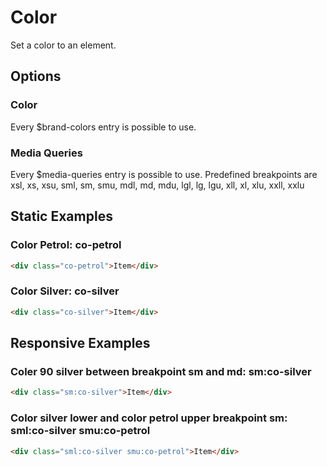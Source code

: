 # Color

Set a color to an element.

## Options

### Color

Every \$brand-colors entry is possible to use.

### Media Queries

Every \$media-queries entry is possible to use. Predefined breakpoints are xsl, xs, xsu, sml, sm, smu, mdl, md, mdu, lgl, lg, lgu, xll, xl, xlu, xxll, xxlu

## Static Examples

### Color Petrol: **co-petrol**

```html
<div class="co-petrol">Item</div>
```

### Color Silver: **co-silver**

```html
<div class="co-silver">Item</div>
```

## Responsive Examples

### Coler 90 silver between breakpoint sm and md: **sm:co-silver**

```html
<div class="sm:co-silver">Item</div>
```

### Color silver lower and color petrol upper breakpoint sm: **sml:co-silver smu:co-petrol**

```html
<div class="sml:co-silver smu:co-petrol">Item</div>
```
